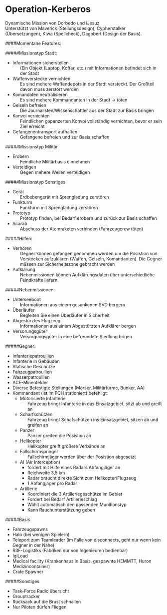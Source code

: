 # Operation-Kerberos
Dynamische Mission von Dorbedo und iJesuz </br>
Unterstützt von Maverick (Stellungsdesign), Cypherstalker (Übersetzungen), Kiwa (Spellcheck), Dagobert (Design der Basis).

####Momentane Features:

#####Missionstyp Stadt:<ul>
<li>Informationen sicherstellen<ul>(Ein Objekt (Laptop, Koffer, etc.) mit Informationen  befindet sich in der Stadt</ul></li>
<li>Waffenverstecke vernichten<ul>Es sind mehere Waffendepots in der Stadt versteckt. Der Großteil davon muss zerstört werden</ul></li>
<li>Komandaten neutralisieren<ul>Es sind mehere Kommandanten in der Stadt -> töten</ul></li>
<li>Geiseln befreien<ul>Die Journalisten/Wissenschaftler aus der Stadt zur Basis bringen</ul></li>
<li>Konvoi vernichten<ul>Feindlichen gepanzerten Konvoi vollständig vernichten, bevor er sein Ziel erreicht</ul></li>
<li>Gefangenentransport aufhalten<ul>Gefangene befreien und zur Basis schaffen</ul></li>
</ul>
#####Missionstyp Militär<ul>
<li>Erobern<ul>Feindliche Militärbasis einnehmen</ul></li>
<li>Verteidigen<ul>Gegen mehere Wellen verteidigen</ul></li>
</ul>
#####Missionstyp Sonstiges<ul>
<li>Gerät<ul>Erdbebengerät mit Sprengladung zerstören</ul></li>
<li>Funkturm<ul>Funkturm mit Sprengladung zerstören</ul></li>
<li>Prototyp<ul>Prototyp finden, bei Bedarf erobern und zurück zur Basis schaffen</ul></li>
<li>Scarab<ul>Abschuss der Atomraketen verhinden (Fahrzeugcrew töten)</ul></li>
</ul>
#####Hilfen:<ul>
<li>Verhören<ul>Gegner können gefangen genommen werden um die Posistion von Verstecken aufzuklären (Waffen, Geiseln, Komandanten). Die Gegner müssen zur Sicherheitszone gebracht werden</ul></li>
<li>Aufklärung<ul>Nebenmissionen können Aufklärungsdaten über unterschiedliche Feindkräfte liefern.</ul></li>
</ul>
#####Nebenmissionen:<ul>
<li>Unterseeboot<ul>Informationen aus einem gesunkenen SVD bergern</ul></li>
<li>Überläufer<ul>Begleiten Sie einen Überläufer in Sicherheit</ul></li>
<li>Abgestürztes Flugzeug<ul>Informationen aus einem Abgestürzten Aufklärer bergen</ul></li>
<li>Versorungsgüter<ul>Versorgungsgüter in eine befreundete Siedlung brigen</ul></li>
</ul>
#####Gegner:<ul>
<li>Infanteriepatroullien
<li>Infanterie in Gebäuden
<li>Statische Geschütze
<li>Fahzeugpatroullien
<li>Wasserpatroullien
<li>ACE-Minenfelder
<li>Diverse Befestigte Stellungen (Mörser, Militärtürme, Bunker, AA)
<li>Kommandant (ist im FQH stationiert) befehligt:<ul>
<li>Motorisierte Infanterie<ul>Fahrzeug bringt Infanterie in das Einsatzgebiet, sitzt ab und greift an</ul></li>
<li>Scharfschützen<ul>Fahrzeug bringt Schafschützen ins Einsatzgebiet, sitzen ab und greifen an</ul></li>
<li>Panzer<ul>Panzer greifen die Posistion an</ul></li>
<li>Helikopter<ul>Helikopter greift größere Verbände an</ul></li>
<li>Fallschirmspringer<ul>Fallschirmjäger werden über der Posistion abgesetzt</ul></li>
<li>AI (Air Interception)<ul><li>fordert mit Hilfe eines Radars Abfangjäger an</li>
<li>Reichweite 3,5 km</li>
<li>Radar braucht direkte Sicht zum Helikopter/Flugzeug</li>
<li>1 Abfangjäger pro Radar</li></ul></li>
<li>Artillerie<ul><li>Koordiniert die 3 Artilleriegeschütze im Gebiet</li>
<li>Fordert bei Bedarf Artillerieschlag</li>
<li>Wählt automatisch den passenden Munitionstyp</li>
<li>Kann Rauchunterstützung geben</li></ul></li>
</ul></ul>
#####Basis<ul>
<li>Fahrzeugspawns</li>
<li>Halo (bei wenigen Spielern)</li>
<li>Teleport zum Teamleader (im Falle von disconnects, geht nur wenn kein Gegner in der Nähe)</li>
<li>R3F-Logistiks (Fabriken nur von Ingenieuren bedienbar)</li>
<li>IgiLoad</li>
<li>Medical facility (Krankenhaus in Basis, gespawnte HEMMTT, Huron Medizincontainer)</li>
<li>Crate Spawner</li>
</ul>
#####Sonstiges<ul>
<li>Task-Force Radio übersicht</li>
<li>Grouptracker</li>
<li>Rucksack auf die Brust schnallen</li>
<li>Nur Piloten dürfen Fliegen</ul></li>
